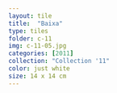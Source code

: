 ```yaml
---
layout: tile
title:  "Baixa"
type: tiles
folder: c-11
img: c-11-05.jpg
categories: [2011]
collection: "Collection '11"
color: just white
size: 14 x 14 cm
---
```



